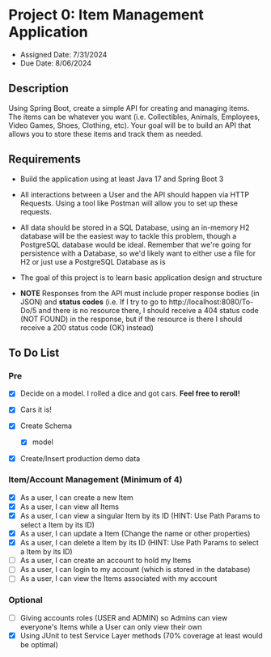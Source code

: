 # Project 0: Item Management Application

* Assigned Date: 7/31/2024
* Due Date: 8/06/2024

## Description

Using Spring Boot, create a simple API for creating and managing items. The items can be whatever you want (i.e. Collectibles, Animals, Employees, Video Games, Shoes, Clothing, etc). Your goal will be to build an API that allows you to store these items and track them as needed.

## Requirements
- Build the application using at least Java 17 and Spring Boot 3

- All interactions between a User and the API should happen via HTTP Requests. Using a tool like Postman will allow you to set up these requests.

- All data should be stored in a SQL Database, using an in-memory H2 database will be the easiest way to tackle this problem, though a PostgreSQL database would be ideal. Remember that we're going for persistence with a Database, so we'd likely want to either use a file for H2 or just use a PostgreSQL Database as is

- The goal of this project is to learn basic application design and structure

- **NOTE** Responses from the API must include proper response bodies (in JSON) and **status codes** (i.e. If I try to go to http://localhost:8080/To-Do/5 and there is no resource there, I should receive a 404 status code (NOT FOUND) in the response, but if the resource is there I should receive a 200 status code (OK) instead)

## To Do List
### Pre
  - [x] Decide on a model. I rolled a dice and got cars. **Feel free to reroll!**
  - [x] Cars it is!

  - [x] Create Schema
    - [x] model
  - [x] Create/Insert production demo data
### Item/Account Management (Minimum of 4)
  - [x] As a user, I can create a new Item
  - [x] As a user, I can view all Items
  - [x] As a user, I can view a singular Item by its ID (HINT: Use Path Params to select a Item by its ID)
  - [x] As a user, I can update a Item (Change the name or other properties)
  - [x] As a user, I can delete a Item by its ID (HINT: Use Path Params to select a Item by its ID)
  - [ ] As a user, I can create an account to hold my Items
  - [ ] As a user, I can login to my account (which is stored in the database)
  - [ ] As a user, I can view the Items associated with my account
### Optional
  - [ ] Giving accounts roles (USER and ADMIN) so Admins can view everyone's Items while a User can only view their own
  - [x] Using JUnit to test Service Layer methods (70% coverage at least would be optimal)
